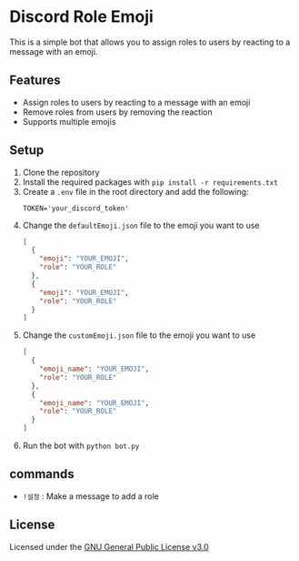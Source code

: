 # Discord Role Emoji

This is a simple bot that allows you to assign roles to users by reacting to a message with an emoji.

## Features

- Assign roles to users by reacting to a message with an emoji
- Remove roles from users by removing the reaction
- Supports multiple emojis

## Setup

1. Clone the repository
2. Install the required packages with `pip install -r requirements.txt`
3. Create a `.env` file in the root directory and add the following:
   ```
   TOKEN='your_discord_token'
   ```
4. Change the `defaultEmoji.json` file to the emoji you want to use
    ```json
    [
      {
        "emoji": "YOUR_EMOJI",
        "role": "YOUR_ROLE"
      },
      {
        "emoji": "YOUR_EMOJI",
        "role": "YOUR_ROLE"
      }
    ]
    ```
5. Change the `customEmoji.json` file to the emoji you want to use
    ```json
    [
      {
        "emoji_name": "YOUR_EMOJI",
        "role": "YOUR_ROLE"
      },
      {
        "emoji_name": "YOUR_EMOJI",
        "role": "YOUR_ROLE"
      }
    ]
    ```
6. Run the bot with `python bot.py`

## commands
- `!설정` : Make a message to add a role

## License
Licensed under the [GNU General Public License v3.0](LICENSE)

